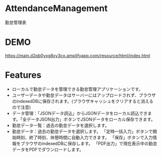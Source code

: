 # AttendanceManagement
勤怠管理表

# DEMO
https://main.d2pb0yxg8xy3co.amplifyapp.com/resource/html/index.html

# Features
* ローカルで勤怠データを管理できる勤怠管理アプリケーションです。
* ユーザーデータや勤怠データはサーバーにはアップロードされず、ブラウザのindexedDBに保存されます。(ブラウザキャッシュをクリアすると消えるので注意)
* データ管理：「JSONデータ読込」からJSONデータをローカル読込できます。「全データJSON出力」ボタンでJSONデータをローカル保存できます。
* 勤怠データ一覧：過去の勤怠データを選択します。
* 勤怠データ：過去の勤怠データを選択します。
  「定時一括入力」ボタンで開始時刻、終了時刻、休憩時間に自動入力できます。
  「保存」ボタンで入力情報をブラウザのindexedDBに保存します。
  「PDF出力」で現在表示中の勤怠データをPDFでダウンロードします。
